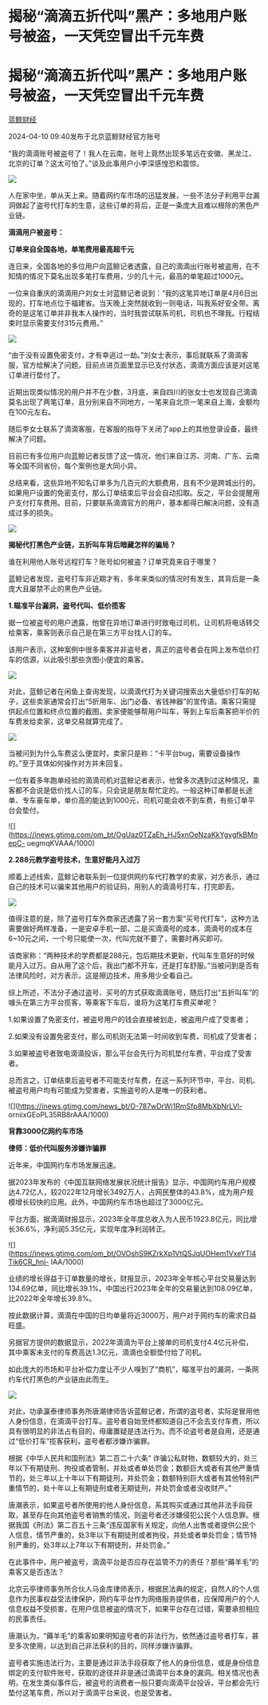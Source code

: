 # 揭秘“滴滴五折代叫”黑产：多地用户账号被盗，一天凭空冒出千元车费

# 揭秘“滴滴五折代叫”黑产：多地用户账号被盗，一天凭空冒出千元车费

[](https://news.qq.com/omn/author/8QMd33lb5IcZuTzb)

[蓝鲸财经](https://news.qq.com/omn/author/8QMd33lb5IcZuTzb)

2024-04-10 09:40发布于北京蓝鲸财经官方账号

“我的滴滴账号被盗号了！我人在云南，账号上竟然出现多笔远在安徽、黑龙江、北京的订单？这太可怕了。”谈及此事用户小李深感惶恐和震惊。

![](https://inews.gtimg.com/news_bt/O7E8246yTSYU6wTJLBIBxHJHNmPqYpPjPowOnBrJCMW3UAA/1000)

人在家中坐，单从天上来。随着网约车市场的迅猛发展，一些不法分子利用平台漏洞做起了盗号代打车的生意，这些订单的背后，正是一条庞大且难以根除的黑色产业链。

**滴滴用户被盗号：**

**订单来自全国各地，单笔费用最高超千元**

连日来，全国各地的多位用户向蓝鲸记者透露，自己的滴滴出行账号被盗用，在不知情的情况下莫名出现多笔打车费用，少的几十元，最高的单笔超过1000元。

一位来自重庆的滴滴用户刘女士对蓝鲸记者说到：“我的这笔异地订单是4月6日出现的，打车地点位于福建省。当天晚上突然就收到一则电话，叫我系好安全带。离奇的是这笔订单并非我本人操作的，当时我尝试联系司机，司机也不理我。行程结束时显示需要支付315元费用。”

![](https://inews.gtimg.com/news_bt/OZlGsCP0XmKID1l6pPorXjoqsuEA7qiFXgwx9jq3jStKAAA/1000)

“由于没有设置免密支付，才有幸逃过一劫。”刘女士表示，事后就联系了滴滴客服，官方给解决了问题，目前点进页面里显示已支付状态，滴滴方面应该是对这笔订单进行垫付了。

近期出现类似情况的用户并不在少数，3月底，来自四川的张女士也发现自己滴滴莫名出现了两笔订单，且分别来自不同地方，一笔来自北京一笔来自上海，金额均在100元左右。

随后李女士联系了滴滴客服，在客服的指导下关闭了app上的其他登录设备，最终解决了问题。

目前已有多位用户向蓝鲸记者反馈了这一情况，他们来自江苏、河南、广东、云南等全国不同省份，每个案例也是大同小异。

总结来看，这些异地不知名订单多为几百元的大额费用，且有不少是跨城出行的。如果用户设置的免密支付，那么订单结束后平台会自动扣取。反之，平台会提醒用户支付打车费用。目前，只要联系滴滴官方的用户，基本都得已解决问题，没有造成过多的损失。

![](https://inews.gtimg.com/news_bt/OgEZF7QtCklhBXbdFWlphgTRCBVUuej75FiIHGg7ERw64AA/1000)

**揭秘代打黑色产业链，五折叫车背后暗藏怎样的骗局？**

谁在利用他人账号远程打车？账号如何被盗？订单究竟来自于哪里？

蓝鲸记者发现，盗号打车非近期才有，多年来类似的情况时有发生，其背后是一条庞大且屡禁不止的黑色产业链。

**1.瞄准平台漏洞，盗号代叫、低价揽客**

据一位被盗号的用户透露，他曾在异地订单进行时致电过司机，让司机将电话转交给乘客，乘客则表示自己是在第三方平台找人订的车。

该用户表示，这种案例中很多乘客并非盗号者，真正的盗号者会在网上发布低价打车的信源，以此吸引那些贪图小便宜的乘客。

![](https://inews.gtimg.com/news_bt/O4Re4DcJj2TSsLU0JbFQ_nrlMiHew4s88x-82Isa9NqQMAA/1000)

对此，蓝鲸记者在闲鱼上查询发现，以滴滴代打为关键词搜索出大量低价打车的帖子，这些卖家通常会打出“5折用车、出门必备、省钱神器”的宣传语。乘客只需提供起点位置和终点位置的截图，卖家便能够帮用户叫车，等到上车后乘客把半价的车费发给卖家，这单交易就算完成了。

![](https://inews.gtimg.com/news_bt/Ogsm2dlODOJUEyZ1yQVafSmDD5uTKjSB45oumVZ12CuyoAA/1000)

当被问到为什么车费这么便宜时，卖家只是称：“卡平台bug，需要设备操作的。”至于具体如何操作对方并未回复。

一位有着多年跑单经验的滴滴司机对蓝鲸记者表示，他曾多次遇到过这种情况，乘客都不会说是低价找人订的车，只会说是朋友帮忙定的。一般这种订单都是长途单、专车豪车单，单价高的能达到1000元，司机可能会收不到车费，有些订单平台会垫付。

![](https://inews.gtimg.com/om_bt/OgUaz0TZaEh_HJ5xnOeNzaKkYgygfkBMnepC-
uegmqKVAAA/1000)

**2.288元教学盗号技术，生意好能月入过万**

顺着上述线索，蓝鲸记者联系到一位提供网约车代打教学的卖家，对方表示，通过自己的技术可以骗来其他用户的验证码，用别人的滴滴号打车，打完即丢。

![](https://inews.gtimg.com/news_bt/OngUbC5ygAvsyV3Uz_liGBI5K0lW4qSohA3pYpkCiGnTYAA/1000)

值得注意的是，除了盗号打车外商家还透露了另一套方案“买号代打车”，这种方法需要做好两样准备，一是安卓手机一部，二是买滴滴号的成本，滴滴号的成本在6~10元之间，一个号只能使一次，代叫完就不要了，需要时再买即可。

该商家称：“两种技术的学费都是288元，包后期技术更新，代叫车生意好的时候能月入过万。自从用了这个后，我出门都不开车，还是打车舒服。”当被问到是否有法律风险时，对方表示，这是擦边技术，用多用少全看自己。

综上所述，不法分子通过盗号、买号的方式获取滴滴账号，随后打出“五折叫车”的噱头在第三方平台揽客，等乘客下车后，谁将为这笔打车费买单呢？

1.如果设置了免密支付，被盗号用户的钱会直接被划走，被盗用户成了受害者；

2.如果没有设置免密支付，那么司机则无法第一时间收到车费，司机成了受害者；

3.如果被盗号者致电滴滴投诉，那么平台会先行为司机垫付车费，平台成了受害者。

总而言之，订单结束后盗号者不可能支付车费，在这一系列环节中，平台、司机、被盗号用户均有可能成为受害者，实施盗号的人是唯一的获利者。

![](https://inews.gtimg.com/news_bt/O-787wDrWj1RmSfp8MbXbNrLVl-
orniixGEoPL35RB8rAAA/1000)

**背靠3000亿网约车市场**

**律师：低价代叫服务涉嫌诈骗罪**

近年来，中国网约车市场发展迅速。

据2023年发布的《中国互联网络发展状况统计报告》显示，中国网约车用户规模达4.72亿人，较2022年12月增长3492万人，占网民整体的43.8%，成为用户规模增长较快的应用。此外，中国网约车市场也超过了3000亿元。

平台方面，据滴滴财报显示，2023年全年度总收入为人民币1923.8亿元，同比增长36.6%，净利润5.35亿元，实现年度净利润转正。

![](https://inews.gtimg.com/om_bt/OVOshS9KZrkXp1VtQSJqUOHem1VxeYTl4Tik6CR_hnj-
IAA/1000)

业绩的增长得益于订单数量的增长，财报显示，2023年全年核心平台交易量达到134.69亿单，同比增长39.1%。中国出行2023年全年的交易量达到108.09亿单，比2022年全年增长39.8%。

按此数据计算，滴滴在中国的日均单量将近3000万，用户对于网约车的需求日益旺盛。

另据官方提供的数据显示，2022年滴滴为平台上接单的司机支付4.4亿元补偿，其中乘客未支付的车费高达1.3亿元，滴滴也全额垫付给了司机。

如此庞大的市场和平台补偿力度让不少人嗅到了“商机”，瞄准平台的漏洞，一条网约车代打黑色的产业链由此而生。

![](https://inews.gtimg.com/om_bt/O2lpj7JlhlCFSsnKMhGg-I53iLO3QKAo_3HWXKnBfVrN0AA/1000)

对此，功承瀛泰律师事务所唐潮律师告诉蓝鲸记者，所谓的盗号者，实际是冒用他人身份信息，在滴滴平台打车。盗号者自始至终都知道自己不会去支付车费，所以具有很明显的非法占有目的，毋庸置疑是违法行为。而不论盗号者是自用，还是通过“低价打车”揽客获利，盗号者都涉嫌诈骗罪。

根据《中华人民共和国刑法》第二百二十六条“
诈骗公私财物，数额较大的，处三年以下有期徒刑、拘役或者管制，并处或者单处罚金；数额巨大或者有其他严重情节的，处三年以上十年以下有期徒刑，并处罚金；数额特别巨大或者有其他特别严重情节的，处十年以上有期徒刑或者无期徒刑，并处罚金或者没收财产。”

唐潮表示，如果盗号者所使用的他人身份信息，系其购买或通过其他非法手段获取，甚至存在向其他盗号者销售的情况，则盗号者还涉嫌侵犯公民个人信息罪。根据我国《刑法》第二百五十三条“违反国家有关规定，向他人出售或者提供公民个人信息，情节严重的，处3年以下有期徒刑或者拘役，并处或者单处罚金；情节特别严重的，处3年以上7年以下有期徒刑，并处罚金。”

在此事件中，用户被盗号，滴滴平台是否应存在监管不力的责任？那些“薅羊毛”的乘客又是否违法？

北京云亭律师事务所合伙人马金库律师表示，根据民法典的规定，自然人的个人信息作为民事权益受法律保护，网约车平台作为网络服务提供者，应保障用户的个人信息权益不受损害，在用户信息被盗的情况下，如果平台存在过错，需要承担相应的民事责任。

唐潮认为，“薅羊毛”的乘客如果明知盗号者的非法行为，依然通过盗号者打车，甚至多次使用，以达到自己非法获利的目的，同样涉嫌诈骗罪。

盗号者实施违法行为，主要是通过非法手段获取了他人的身份信息，或是身份信息绑定的支付软件账号，获取的途径并非是通过滴滴平台本身的漏洞。相关情况也表明，在发生类似事件后，被盗号的消费者一般只要向滴滴平台投诉，平台都会先行垫付这笔车费，所以对于滴滴平台来说，也是受害者。

